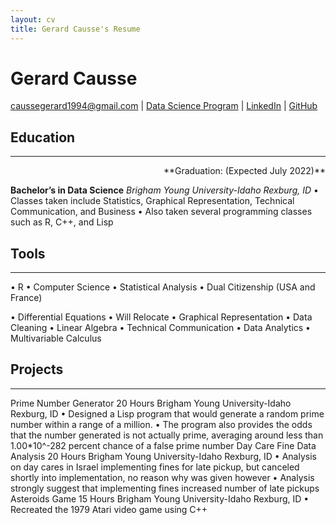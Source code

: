 ```yaml
---
layout: cv
title: Gerard Causse's Resume
---
```

# Gerard Causse

<div id="webaddress">
<a href="datascience@byui.edu">caussegerard1994@gmail.com</a>
| <a href="https://byuidatascience.github.io/development.html">Data Science Program</a>
| <a href="https://www.linkedin.com/in/gerard-causse-b4b88413a/">LinkedIn</a>
| <a href="https://github.com/GrodCausse">GitHub</a>
</div>


## Education

_________________________________________________

<p style='text-align: right;'> **Graduation: (Expected July 2022)** </p>

**Bachelor’s in Data Science** 
*Brigham Young University-Idaho*						    *Rexburg, ID*
•	Classes taken include Statistics, Graphical Representation, Technical Communication, and Business
•	Also taken several programming classes such as R, C++, and Lisp


## Tools

_______________________________________________

 
•	R
•	Computer Science
•	Statistical Analysis
•	Dual Citizenship (USA and France)

•	Differential Equations
•	Will Relocate
•	Graphical Representation
•	Data Cleaning
•	Linear Algebra
•	Technical Communication
•	Data Analytics
•	Multivariable Calculus 
## Projects

_________________________________________________________

Prime Number Generator								        20 Hours
Brigham Young University-Idaho 							    Rexburg, ID
•	Designed a Lisp program that would generate a random prime number within a range of a million. 
•	The program also provides the odds that the number generated is not actually prime, averaging around less than 1.00*10^-282 percent chance of a false prime number
Day Care Fine Data Analysis								       20 Hours
Brigham Young University-Idaho 							    Rexburg, ID
•	Analysis on day cares in Israel implementing fines for late pickup, but canceled shortly into implementation, no reason why was given however
•	Analysis strongly suggest that implementing fines increased number of late pickups
Asteroids Game								            	       15 Hours
Brigham Young University-Idaho 							    Rexburg, ID
•	Recreated the 1979 Atari video game using C++ 





<!-- ### Footer

Last updated: May 2013 -->


